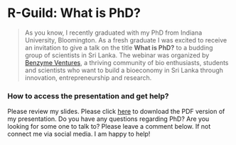 # R-Guild: What is PhD?


<!--more-->

> As you know, I recently graduated with my PhD from Indiana University, Bloomington. As a fresh graduate I was 
> excited to receive an invitation to give a talk on the title **What is PhD?** to a budding group of scientists in Sri 
> Lanka. The webinar was organized by [Benzyme Ventures](https://benzymeventures.org/), a thriving community of bio 
> enthusiasts, students and scientists who want to build a bioeconomy in Sri Lanka through innovation, 
> entrepreneurship and research.

### How to access the presentation and get help?
Please review my slides. Please click 
[here](https://github.com/jkkbuddika/Invited-Talk-Materials/blob/main/R-Guild_What_is_PhD.pdf)
to download the PDF version of my presentation. Do you have any questions regarding PhD? Are you looking for some one 
to talk to? Please leave a comment below. If not connect me via social media. I am happy to help!
